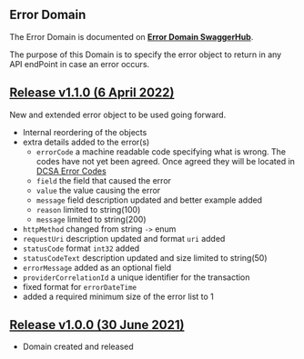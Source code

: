 ## Error Domain

The Error Domain is documented on [**Error Domain SwaggerHub**](https://app.swaggerhub.com/domains-docs/dcsaorg/ERROR_DOMAIN).

The purpose of this Domain is to specify the error object to return in any API endPoint in case an error occurs.

<a name="v110"></a>[Release v1.1.0 (6 April 2022)](https://app.swaggerhub.com/domains-docs/dcsaorg/ERROR_DOMAIN/1.1.0)
---
New and extended error object to be used going forward.

- Internal reordering of the objects
- extra details added to the error(s)
  - `errorCode` a machine readable code specifying what is wrong. The codes have not yet been agreed. Once agreed they will be located in [DCSA Error Codes](https://github.com/dcsaorg/DCSA-Information-Model/blob/master/datamodel/referencedata.d/errorcodes.csv)
  - `field` the field that caused the error
  - `value` the value causing the error
  - `message` field description updated and better example added
  - `reason` limited to string(100)
  - `message` limited to string(200)
- `httpMethod` changed from string `->` enum
- `requestUri` description updated and format `uri` added
- `statusCode` format `int32` added
- `statusCodeText` description updated and size limited to string(50)
- `errorMessage` added as an optional field
- `providerCorrelationId` a unique identifier for the transaction
- fixed format for `errorDateTime`
- added a required minimum size of the error list to 1

<a name="v100"></a>[Release v1.0.0 (30 June 2021)](https://app.swaggerhub.com/domains-docs/dcsaorg/ERROR_DOMAIN/1.0.0)
---
- Domain created and released
